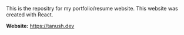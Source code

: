 This is the repositry for my portfolio/resume website. This website was created with React.

**Website:** https://tanush.dev


